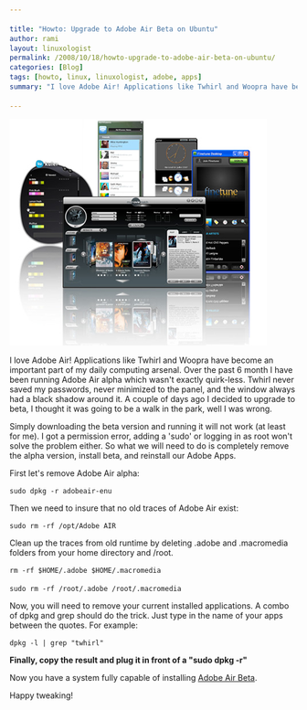 ```yaml
---

title: "Howto: Upgrade to Adobe Air Beta on Ubuntu"
author: rami
layout: linuxologist
permalink: /2008/10/18/howto-upgrade-to-adobe-air-beta-on-ubuntu/
categories: [Blog]
tags: [howto, linux, linuxologist, adobe, apps]
summary: "I love Adobe Air! Applications like Twhirl and Woopra have become an important part of my daily computing arsenal. Over the past 6 month I have been running Adobe Air alpha which wasn't exactly quirk-less. Twhirl never saved my passwords, never minimized to the panel, and the window always had a black shadow around it. A couple of days ago I decided to upgrade to beta, I thought it was going to be a walk in the park, well I was wrong."

---
```


![Adobe Air](/assets/images/content/blog/adobe-air.jpg)

I love Adobe Air! Applications like Twhirl and Woopra have become an important part of my daily computing arsenal. Over the past 6 month I have been running Adobe Air alpha which wasn't exactly quirk-less. Twhirl never saved my passwords, never minimized to the panel, and the window always had a black shadow around it. A couple of days ago I decided to upgrade to beta, I thought it was going to be a walk in the park, well I was wrong.

Simply downloading the beta version and running it will not work (at least for me). I got a permission error, adding a 'sudo' or logging in as root won't solve the problem either. So what we will need to do is completely remove the alpha version, install beta, and reinstall our Adobe Apps.

First let's remove Adobe Air alpha: 

    sudo dpkg -r adobeair-enu

Then we need to insure that no old traces of Adobe Air exist: 

    sudo rm -rf /opt/Adobe AIR
Clean up the traces from old runtime by deleting .adobe and .macromedia folders from your home directory and /root. 

    rm -rf $HOME/.adobe $HOME/.macromedia

    sudo rm -rf /root/.adobe /root/.macromedia

Now, you will need to remove your current installed applications. A combo of dpkg and grep should do the trick. Just type in the name of your apps between the quotes. For example: 

    dpkg -l | grep "twhirl"

**Finally, copy the result and plug it in front of a "sudo dpkg -r"**

Now you have a system fully capable of installing [Adobe Air Beta](http://labs.adobe.com/technologies/air/linux/).

Happy tweaking!
